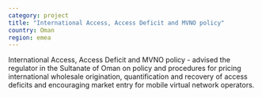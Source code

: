 ```yaml
---
category: project
title: "International Access, Access Deficit and MVNO policy"
country: Oman
region: emea
---
```

International Access, Access Deficit and MVNO policy - advised the regulator in the Sultanate of Oman on policy and procedures for pricing international wholesale origination, quantification and recovery of access deficits and encouraging market entry for mobile virtual network operators.

